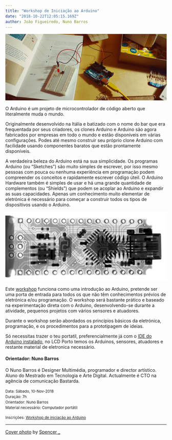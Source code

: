 ```yaml
---
title: "Workshop de Iniciação ao Arduino"
date: "2018-10-22T12:05:15.169Z"
author: João Figueiredo, Nuno Barros
---
```


![That wire goes where?](spencer-_-699369-unsplash.jpg)


O Arduino é um projeto de microcontrolador de código aberto que literalmente muda o mundo.

Originalmente desenvolvido na Itália e batizado com o nome do bar que era frequentada por seus criadores, os clones Arduino e Arduino são agora fabricados por empresas em todo o mundo e estão disponíveis em várias configurações. Podes até mesmo construir seu próprio clone Arduino com facilidade usando componentes baratos que estão prontamente disponíveis.

A verdadeira beleza do Arduino está na sua simplicidade. Os programas Arduino (ou “Sketches”) são muito simples de escrever, por isso mesmo pessoas com pouca ou nenhuma experiência em programação podem compreender os conceitos e rapidamente escrever código úteil. O Arduino Hardware também é simples de usar e há uma grande quantidade de complementos (ou “Shields”) que podem se acoplar ao Arduino e expandir as suas capacidades. Apenas um conhecimento muito elementar de eletrónica é necessário para começar a construir todos os tipos de dispositivos usando o Arduino.

![Look! Mee'bones!](mathew-schwartz-792854-unsplash.jpg)

Este [workshop][ws] funciona como uma introdução ao Arduino, pretende ser uma porta de entrada para todos os que não têm conhecimentos prévios de eletrónica e/ou programação. O workshop será bastante prático e baseado na experimentação direta com o Arduino, desenvolvendo-se durante a atividade, pequenos projetos com vários sensores e atuadores.

Durante o workshop serão abordados os princípios básicos da eletrónica, programação, e os procedimentos para a prototipagem de ideias.

Só necessitas trazer o teu portatil, preferencialmente já com o [IDE do Arduino instalado](https://www.arduino.cc/en/Main/Software), no LCD Porto temos os Arduinos, sensores, atuadores e restante material de eletronica necessário.


#### Orientador: Nuno Barros

O Nuno Barros é Designer Multimédia, programador e director artístico. Aluno do Mestrado em Tecnologia e Arte Digital. Actualmente é CTO na agência de comunicação Bastarda.


<small>
Data: Sábado, 10-Nov-2018<br />
Duração: 7h<br />
Orientador: Nuno Barros<br />
Material necessário: Computador portátil

Inscrições: [Workshop de iniciação ao Arduino][ws]
</small>


---
<a href="https://unsplash.com/photos/lbqLxgvLt0U" target="_blank">Cover photo</a>
by <a href="https://unsplash.com/@spendude" target="_blank">Spencer _</a>

[ws]:https://lcdporto.org/atividades/workshop-introducao-ao-arduino
